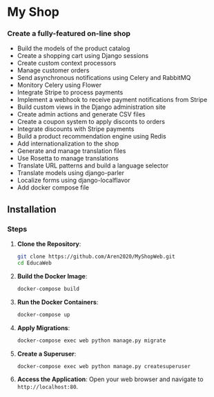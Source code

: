 # My Shop 

### Create a fully-featured on-line shop

- Build the models of the product catalog
- Create a shopping cart using Django sessions
- Create custom context processors
- Manage customer orders
- Send asynchronous notifications using Celery and RabbitMQ
- Monitory Celery using Flower
- Integrate Stripe to process payments
- Implement a webhook to receive payment notifications from Stripe
- Build custom views in the Django administration site
- Create admin actions and generate CSV files
- Create a coupon system to apply disconts to orders
- Integrate discounts with Stripe payments
- Build a product recommendation engine using Redis
- Add internationalization to the shop
- Generate and manage translation files
- Use Rosetta to manage translations
- Translate URL patterns and build a language selector
- Translate models using django-parler
- Localize forms using django-localflavor
- Add docker compose file

## Installation

### Steps

1. **Clone the Repository**:
   ```sh
   git clone https://github.com/Aren2020/MyShopWeb.git
   cd EducaWeb
   ```

2. **Build the Docker Image**:
   ```sh
   docker-compose build
   ```

3. **Run the Docker Containers**:
   ```sh
   docker-compose up
   ```

4. **Apply Migrations**:
   ```sh
   docker-compose exec web python manage.py migrate
   ```

5. **Create a Superuser**:
   ```sh
   docker-compose exec web python manage.py createsuperuser
   ```

6. **Access the Application**:
   Open your web browser and navigate to `http://localhost:80`.
